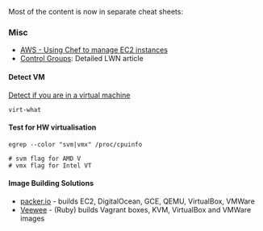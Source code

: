 Most of the content is now in separate cheat sheets:

<?add topic='Docker'?>
<?add topic='KVM'?>
<?add topic='LXC'?>
<?add topic='OpenNebula'?>
<?add topic='OpenVZ'?>
<?add topic='systemd'?>
<?add topic='Vagrant'?>
<?add topic='VirtualBox'?>
<?add topic='VM Tuning'?>
<?add topic='Xen'?>


### Misc

-   [AWS - Using Chef to manage EC2
    instances](http://gerhardlazu.com/2010/08/using-chef-to-manage-amazon-ec2-instances-part1/)
-   [Control Groups](https://lwn.net/Articles/604609/): Detailed LWN
    article

#### Detect VM

[Detect if you are in a virtual
machine](http://people.redhat.com/~rjones/virt-what/)

    virt-what

#### Test for HW virtualisation

    egrep --color "svm|vmx" /proc/cpuinfo

    # svm flag for AMD V
    # vmx flag for Intel VT

#### Image Building Solutions

-   [packer.io](https://www.packer.io) - builds EC2, DigitalOcean, GCE,
    QEMU, VirtualBox, VMWare
-   [Veewee](https://github.com/jedi4ever/veewee) - (Ruby) builds
    Vagrant boxes, KVM, VirtualBox and VMWare images

